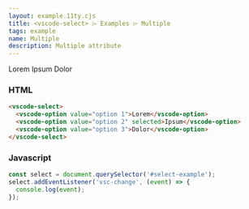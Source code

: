 ```yaml
---
layout: example.11ty.cjs
title: <vscode-select> ⌲ Examples ⌲ Multiple
tags: example
name: Multiple
description: Multiple attribute
---
```


<vscode-select id="select-example" multiple>
  <vscode-option>Lorem</vscode-option>
  <vscode-option selected>Ipsum</vscode-option>
  <vscode-option>Dolor</vscode-option>
</vscode-select>
<script>
  const select = document.querySelector('#select-example');
  select.addEventListener('vsc-change', (event) => {
    console.log(event);
  });
</script>

### HTML

```html
<vscode-select>
  <vscode-option value="option 1">Lorem</vscode-option>
  <vscode-option value="option 2" selected>Ipsum</vscode-option>
  <vscode-option value="option 3">Dolor</vscode-option>
</vscode-select>
```

### Javascript

```javascript
const select = document.querySelector('#select-example');
select.addEventListener('vsc-change', (event) => {
  console.log(event);
});
```